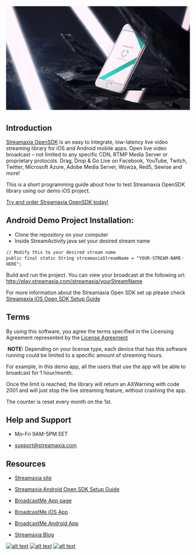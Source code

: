 # ![pageres](files/01-Image-big.jpg)

## Introduction
[Streamaxia OpenSDK](https://www.streamaxia.com/opensdk-android-rtmp-library/) is an easy to integrate, low-latency live video streaming library for iOS and Android mobile apps. Open live video broadcast – not limited to any specific CDN, RTMP Media Server or proprietary protocols. Drag, Drop & Go Live on Facebook, YouTube, Twitch, Twitter, Microsoft Azure, Adobe Media Server, Wowza, Red5, Sewise and more!

This is a short programming guide about how to test Streamaxia OpenSDK library using our demo iOS project.

[Try and order Streamaxia OpenSDK today!](https://www.streamaxia.com/opensdk-pricing/)

## Android Demo Project Installation:

- Clone the repository on your computer
- Inside StreamActivity.java set your desired stream name
```
// Modify this to your desired stream name
public final static String streamaxiaStreamName = "YOUR-STREAM-NAME-HERE";
```
Build and run the project. You can view your broadcast at the following url: http://play.streamaxia.com/streamaxia/yourStreamName

For more information about the Streamaxia Open SDK set up please check [Streamaxia iOS Open SDK Setup Guide](files/OpenSDK_Android.pdf)

## Terms
By using this software, you agree the terms specified in the Licensing Agreement represented by the [License Agreement](LICENSE.md)

 **NOTE:** Depending on your license type, each device that has this software running could be limited to a specific amount of streaming hours. 

For example, in this demo app, all the users that use the app will be able to broadcast for 1 hour/month. 

Once the limit is reached, the library will return an AXWarning with code 2001 and will just stop the live streaming feature, without crashing the app. 

The counter is reset every month on the 1st.


## Help and Support

- Mo-Fri 9AM-5PM EET

- support@streamaxia.com

## Resources

- [Streamaxia site](https://www.streamaxia.com/)

- [Streamaxia Android Open SDK Setup Guide](files/OpenSDK_Android.pdf)

- [BroadcastMe App page](https://www.streamaxia.com/broadcastme-whitelabel-app/)

- [BroadcastMe iOS App](https://itunes.apple.com/us/app/broadcast-me/id491982406)

- [BroadcastMe Android App](https://play.google.com/store/apps/details?id=com.streamaxia.broadcastme)

- [Streamaxia Blog](https://medium.com/streamaxia)




<!-- display the social media buttons in your README -->

[![alt text][1.1]][1]
[![alt text][2.1]][2]
[![alt text][6.1]][6]


<!-- links to social media icons -->
<!-- no need to change these -->

<!-- icons with padding -->

[1.1]: http://i.imgur.com/tXSoThF.png (twitter icon with padding)
[2.1]: http://i.imgur.com/P3YfQoD.png (facebook icon with padding)
[6.1]: http://i.imgur.com/0o48UoR.png (github icon with padding)

<!-- icons without padding -->

[1.2]: http://i.imgur.com/wWzX9uB.png (twitter icon without padding)
[2.2]: http://i.imgur.com/fep1WsG.png (facebook icon without padding)
[6.2]: http://i.imgur.com/9I6NRUm.png (github icon without padding)


<!-- links to your social media accounts -->
<!-- update these accordingly -->

[1]: https://twitter.com/streamaxia
[2]: https://facebook.com/streamaxia
[6]: http://www.github.com/streamaxia
